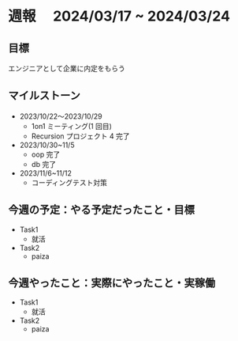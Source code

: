 # 週報　 2024/03/17 ~ 2024/03/24

## 目標

エンジニアとして企業に内定をもらう

## マイルストーン

- 2023/10/22〜2023/10/29
  - 1on1 ミーティング(1 回目)
  - Recursion プロジェクト 4 完了
- 2023/10/30~11/5
  - oop 完了
  - db 完了
- 2023/11/6~11/12
  - コーディングテスト対策

## 今週の予定：やる予定だったこと・目標

- Task1
  - 就活
- Task2
  - paiza

## 今週やったこと：実際にやったこと・実稼働
- Task1
  - 就活
- Task2
  - paiza
